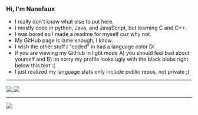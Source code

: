 ### Hi, I'm Nanofaux

- I really don't know what else to put here.
- I mostly code in python, Java, and JavaScript, but learning C and C++.
- I was bored so I made a readme for myself cuz why not.
- My GitHub page is lame enough, I know.
- I wish the other stuff I "coded" in had a language color D:
- if you are viewing my GitHub in light mode A) you should feel bad about yourself and B) im sorry my profile looks ugly with the black blobs right below this text :(
- I just realized my language stats only include public repos, not private ;(

---

<a href="https://github.com/nanofaux">
  <img align="center" src="https://github-readme-stats.vercel.app/api?username=Nanofaux&show_icons=true&hide_border=true&count_private=true&theme=tokyonight" />
</a>
<a href="https://github.com/nanofaux">
  <img align="center" src="https://github-readme-stats.vercel.app/api/top-langs/?username=Nanofaux&hide_border=true&layout=compact&theme=tokyonight" />
</a>

---

<a href="https://wakatime.com/@nanofaux">
  <img align="center" src="https://github-readme-stats.vercel.app/api/wakatime?username=Nanofaux&layout=compact&hide_border=true&theme=tokyonight" />
</a>
